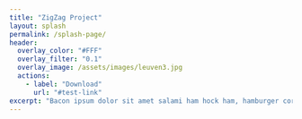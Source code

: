 ```yaml
---
title: "ZigZag Project"
layout: splash
permalink: /splash-page/
header:
  overlay_color: "#FFF"
  overlay_filter: "0.1"
  overlay_image: /assets/images/leuven3.jpg
  actions:
    - label: "Download"
      url: "#test-link"
excerpt: "Bacon ipsum dolor sit amet salami ham hock ham, hamburger corned beef short ribs kielbasa biltong t-bone drumstick tri-tip tail sirloin pork chop."
---
```

